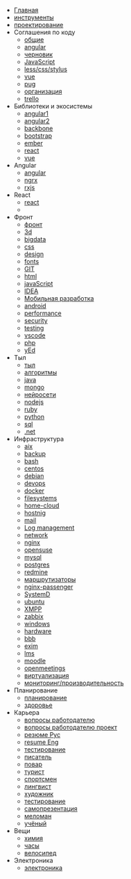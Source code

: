  * [Главная](index.md)
 * [инструменты](kb/инструменты/инструменты)
 * [проектирование](kb/frontend/проектирование)
 * Соглашения по коду
	 * [общие](kb/conventions/conventions.md)
	 * [angular](kb/conventions/angular.md)
	 * [черновик](kb/conventions/draft.md)
	 * [JavaScript](kb/conventions/js.md)
	 * [less/css/stylus](kb/conventions/less.md)
	 * [vue](kb/conventions/vue.md)
	 * [pug](kb/conventions/pug.md)
	 * [организация](kb/conventions/организация.md)
	 * [trello](kb/conventions/trello.md)
 * Библиотеки и экосистемы
	 * [angular1](kb/frontend/framework/angular1.md)
	 * [angular2](kb/frontend/framework/angular2.md)
	 * [backbone](kb/frontend/framework/backbone.md)
	 * [bootstrap](kb/frontend/framework/bootstrap.md)
	 * [ember](kb/frontend/framework/ember.md)
	 * [react](kb/frontend/framework/react.md)
	 * [vue](kb/frontend/framework/vue.md)
 * Angular
	 * [angular](kb/frontend/angular/angular.md)
	 * [ngrx](kb/frontend/angular/ngrx.md)
	 * [rxjs](kb/frontend/angular/rxjs.md)
 * React
	 * [react](kb/frontend/react)
	 * []()
 * Фронт
	 * [фронт](kb/frontend/frontend.md)
	 * [3d](kb/frontend/3d)
	 * [bigdata](kb/frontend/bigdata.md)
	 * [css](kb/frontend/css.md)
	 * [design](kb/frontend/design.md)
	 * [fonts](kb/frontend/fonts.md)
	 * [GIT](kb/frontend/git.md)
	 * [html](kb/frontend/html.md)
	 * [javaScript](kb/frontend/javascript.md)
	 * [IDEA](kb/frontend/idea/idea.md)
	 * [Мобильная разработка](kb/frontend/mobile.md)
	 * [android](kb/frontend/android)
	 * [performance](kb/frontend/performance.md)
	 * [security](kb/frontend/security.md)
	 * [testing](kb/frontend/testing.md)
	 * [vscode](kb/frontend/vscode)
	 * [php](kb/frontend/framework/php.md)
	 * [yEd](kb/frontend/yed.md)
	 <!-- * [](kb/frontend/) -->
 * Тыл
	 * [тыл](kb/backend/backend.md)
	 * [алгоритмы](kb/backend/алгоритмы.md)
	 * [java](kb/backend/java.md)
	 * [mongo](kb/backend/mongo.md) 
	 * [нейросети](kb/backend/neural.md)
	 * [nodejs](kb/backend/nodejs.md)
     * [ruby](kb/backend/ruby.md)
	 * [python](kb/backend/python.md)     
	 * [sql](kb/backend/sql.md)
	 * [.net](kb/backend/.net.md)
 * Инфраструктура
	 * [aix](kb/admin/aix)
	 * [backup](kb/admin/backup.md)
	 * [bash](kb/admin/bash.md)
	 * [centos](kb/admin/centos.md)
	 * [debian](kb/admin/debian)
	 * [devops](kb/admin/devops.md)
	 * [docker](kb/admin/docker)
	 * [filesystems](kb/admin/filesystems.md)
	 * [home-cloud](kb/admin/home-cloud.md)
	 * [hostnig](kb/admin/hosting)
	 * [mail](kb/admin/mail.md)
	 * [Log management](kb/admin/log-management.md)
	 * [network](kb/admin/network.md)
	 * [nginx](kb/admin/nginx.md)
	 * [opensuse](kb/admin/opensuse.md)
	 * [mysql](kb/admin/mysql.md)
	 * [postgres](kb/admin/postgres.md)
	 * [redmine](kb/admin/redmine.md)
	 * [маршрутизаторы](kb/admin/router.md)	 
	 * [nginx-passenger](kb/admin/nginx-passenger.md)
	 * [SystemD](kb/admin/systemd.md)
	 * [ubuntu](kb/admin/ubuntu)
	 * [XMPP](kb/admin/xmpp.md)
	 * [zabbix](kb/admin/zabbix.md)
	 <!-- * [](kb/admin/) -->
	 * [windows](kb/admin/windows.md)
	 * [hardware](kb/admin/hardware.md)
	 * [bbb](kb/admin/bbb.md)
	 * [exim](kb/admin/exim.md)
	 * [lms](kb/admin/lms.md)
	 * [moodle](kb/admin/moodle.md)
	 * [openmeetings](kb/admin/openmeetings.md)
	 * [виртуализация](kb/admin/virtual.md)
	 * [мониторинг/производительность](kb/admin/monitoring.md)
 * Планирование
 	 * [планирование](kb/планирование/планирование.md)
	 * [здоровье](kb/здоровье/здоровье)
 * Карьера
	 * [вопросы работодателю](kb/карьера/вопросы-работодателю.md)
	 * [вопросы работодателю проект](kb/карьера/вопросы-работодателю-проект.md)
	 * [резюме Рус](kb/карьера/резюме.md)
	 * [resume Eng](kb/карьера/resume.md)
	 * [тестирование](kb/карьера/тестирование.md)
	 * [писатель](kb/карьера/писатель.md)
	 * [повар](kb/карьера/повар.md)
	 * [турист](kb/карьера/турист.md)
	 * [спортсмен](kb/карьера/спортсмен.md)
	 * [лингвист](kb/карьера/лингвист.md)
	 * [художник](kb/карьера/художник.md)
	 * [тестирование](kb/карьера/тестирование.md)
	 * [самопрезентация](kb/карьера/самопрезентация.md)
	 * [меломан](kb/карьера/меломан.md)
	 * [учёный](kb/карьера/меломан.md)
 * Вещи
	 * [химия](kb/вещи/химия)
	 * [часы](kb/вещи/часы)
	 * [велосипед](kb/вещи/велосипед)
	 <!-- * [](kb/вещи/) -->
 * Электроника
	 * [электроника](kb/электроника/электроника)
